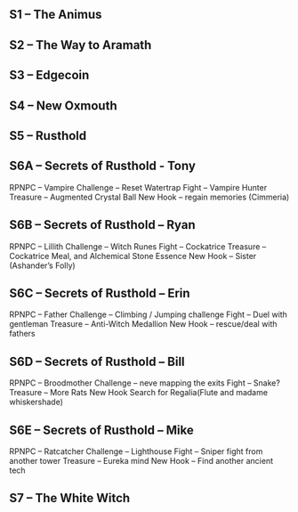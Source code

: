 ## S1 – The Animus

## S2 – The Way to Aramath

## S3 – Edgecoin

## S4 – New Oxmouth

## S5 – Rusthold

## S6A – Secrets of Rusthold - Tony
RPNPC – Vampire
Challenge – Reset Watertrap
Fight – Vampire Hunter
Treasure – Augmented Crystal Ball
New Hook – regain memories (Cimmeria)

## S6B – Secrets of Rusthold – Ryan
RPNPC – Lillith
Challenge – Witch Runes
Fight – Cockatrice
Treasure – Cockatrice Meal, and Alchemical Stone Essence
New Hook – Sister (Ashander’s Folly)

## S6C – Secrets of Rusthold – Erin
RPNPC – Father
Challenge – Climbing / Jumping challenge
Fight – Duel with gentleman
Treasure – Anti-Witch Medallion
New Hook – rescue/deal with fathers
## S6D – Secrets of Rusthold – Bill
RPNPC – Broodmother
Challenge – neve mapping the exits
Fight – Snake?
Treasure – More Rats
New Hook Search for Regalia(Flute and madame whiskershade)
## S6E – Secrets of Rusthold – Mike
RPNPC – Ratcatcher
Challenge – Lighthouse
Fight – Sniper fight from another tower
Treasure – Eureka mind
New Hook – Find another ancient tech
## S7 – The White Witch